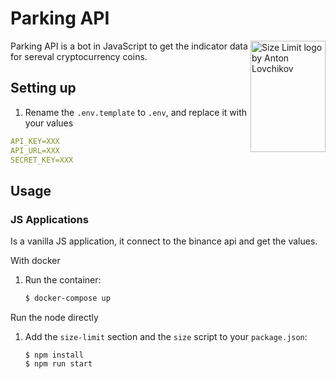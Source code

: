 # Parking API

<img src="https://parklio.com/assets/img/parking-solutions/parklio-api/parkingStatus.jpg" align="right"
     alt="Size Limit logo by Anton Lovchikov" width="120" height="178">

Parking API is a bot in JavaScript to get the indicator data for sereval cryptocurrency coins.

## Setting up

1. Rename the `.env.template` to `.env`, and replace it with your values
  ```yml
  API_KEY=XXX
  API_URL=XXX
  SECRET_KEY=XXX
  ```

## Usage

### JS Applications

Is a vanilla JS application, it connect to the binance api and get the values.

With docker

1. Run the container:

    ```sh
    $ docker-compose up
    ```
Run the node directly

1. Add the `size-limit` section and the `size` script to your `package.json`:

    ```node
    $ npm install
    $ npm run start
    ```
